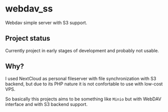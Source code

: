 # webdav_ss

Webdav simple server with S3 support.

## Project status

Currently project in early stages of development and probably not usable.

## Why?

I used NextCloud as personal fileserver with file synchronization with S3 backend,
but due to its PHP nature it is not confortable to use with low-cost VPS.

So basically this projects aims to be something like `Minio` but with WebDAV interface and with S3 backend support.